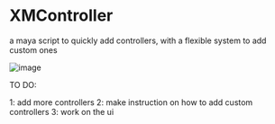 # XMController
 a maya script to quickly add controllers, with a flexible system to add custom ones

![image](https://i.imgur.com/5CHx0Un.png)


TO DO:

1: add more controllers
2: make instruction on how to add custom controllers
3: work on the ui
